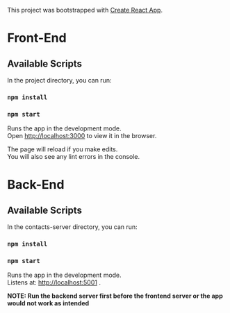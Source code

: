 This project was bootstrapped with [Create React App](https://github.com/facebook/create-react-app).

# Front-End

## Available Scripts

In the project directory, you can run:

### `npm install`

### `npm start`

Runs the app in the development mode.<br>
Open [http://localhost:3000](http://localhost:3000) to view it in the browser.

The page will reload if you make edits.<br>
You will also see any lint errors in the console.

# Back-End

## Available Scripts

In the contacts-server directory, you can run:

### `npm install`

### `npm start`

Runs the app in the development mode.<br>
Listens at: [http://localhost:5001](http://localhost:5001) .

**NOTE: Run the backend server first before the frontend server or the app would not work as intended**
